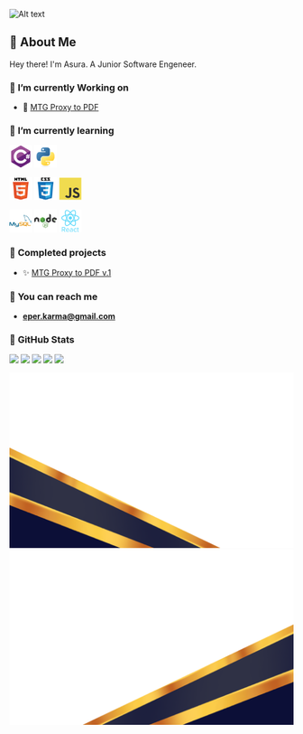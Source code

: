 ![Alt text](./assets/2.png)
## 👋 **About Me**
Hey there! I'm Asura. A Junior Software Engeneer.

### 🌌 **I’m currently Working on**
- 📌 [MTG Proxy to PDF](https://github.com/AsuraMTG/MTG-Proxy-to-PDF)

### 🌌 **I’m currently learning**

<a><img src="https://raw.githubusercontent.com/devicons/devicon/master/icons/csharp/csharp-original.svg" alt="csharp" width="40" height="40"/></a>
<a><img src="https://raw.githubusercontent.com/devicons/devicon/master/icons/python/python-original.svg" alt="python" width="40" height="40"/></a>

<a><img src="https://raw.githubusercontent.com/devicons/devicon/master/icons/html5/html5-original-wordmark.svg" alt="html5" width="40" height="40"/></a>
<a><img src="https://raw.githubusercontent.com/devicons/devicon/master/icons/css3/css3-original-wordmark.svg" alt="css3" width="40" height="40"/></a>
<a><img src="https://raw.githubusercontent.com/devicons/devicon/master/icons/javascript/javascript-original.svg" alt="javascript" width="40" height="40"/></a>

<a><img src="https://raw.githubusercontent.com/devicons/devicon/master/icons/mysql/mysql-original-wordmark.svg" alt="mysql" width="40" height="40"/></a>
<a><img src="https://raw.githubusercontent.com/devicons/devicon/master/icons/nodejs/nodejs-original-wordmark.svg" alt="nodejs" width="40" height="40"/></a>
<a><img src="https://raw.githubusercontent.com/devicons/devicon/master/icons/react/react-original-wordmark.svg" alt="react" width="40" height="40"/></a>

### 🌌 **Completed projects**
- ✨ [MTG Proxy to PDF v.1](https://github.com/AsuraMTG/MTG-Proxy-to-PDF)

### 🌌 **You can reach me**
- **eper.karma@gmail.com**

### 🌌 **GitHub Stats**
![](http://github-profile-summary-cards.vercel.app/api/cards/profile-details?username=asuramtg&theme=github_dark)
![](http://github-profile-summary-cards.vercel.app/api/cards/repos-per-language?username=asuramtg&theme=github_dark)
![](http://github-profile-summary-cards.vercel.app/api/cards/most-commit-language?username=asuramtg&theme=github_dark)
![](http://github-profile-summary-cards.vercel.app/api/cards/stats?username=asuramtg&theme=github_dark)
![](http://github-profile-summary-cards.vercel.app/api/cards/productive-time?username=asuramtg&theme=github_dark&utcOffset=8)




![Alt text](./assets/BalSarok.png) ![Alt text](./assets/JobbSarok.png)